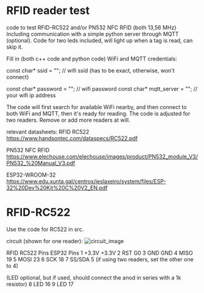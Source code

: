 # RFID reader test

code to test RFID-RC522 and/or PN532 NFC RFID (both 13,56 MHz)
Including communication with a simple python server through MQTT (optional).
Code for two leds included, will light up when a tag is read, can skip it.

Fill in (both c++ code and python code) WiFi and MQTT credentials:

<p align="left">const char* ssid = "";                  // wifi ssid  (has to be exact, otherwise, won't connect)</p> 
const char* password = "";     // wifi password
const char* mqtt_server = "";  // your wifi ip address

The code will first search for available WiFi nearby, and then connect to both WiFi and MQTT, then it's ready for reading. The code is adjusted for two readers. Remove or add more readers at will.

relevant datasheets:
RFID RC522
https://www.handsontec.com/dataspecs/RC522.pdf

PN532 NFC RFID
https://www.elechouse.com/elechouse/images/product/PN532_module_V3/PN532_%20Manual_V3.pdf

ESP32-WROOM-32
https://www.edu.xunta.gal/centros/ieslaxeiro/system/files/ESP-32%20Dev%20Kit%20C%20V2_EN.pdf

# RFID-RC522
Use the code for RC522 in src. 

circuit (shown for one reader):
![circuit_image](https://github.com/user-attachments/assets/5d2bf677-8822-41b8-a4c7-97af51176256)

RFID RC522 Pins    	ESP32 Pins
1 +3.3V	              +3.3V
2	RST	                 G0
3	GND	                 GND
4	MISO	               19
5	MOSI	               23
6	SCK	                 18
7	SS/SDA               5 (if using two readers, set the other one to 4)

(LED optional, but if used, should connect the anod in series with a 1k resistor)
8 LED                  16
9 LED                  17
